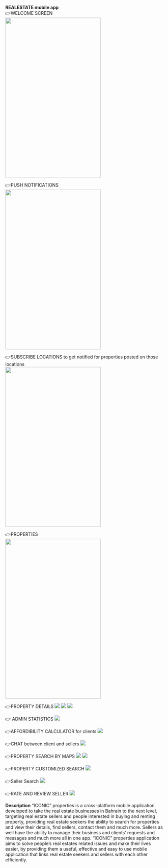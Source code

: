**REALESTATE mobile app**
<br/>
👉WELCOME SCREEN<br/>
<img src="readmeimages/12.png" height=500 width=300>

👉PUSH NOTIFICATIONS<br/>
<img src="readmeimages/11.png" height=500 width=300>

👉SUBSCRIBE LOCATIONS to get notified for properties posted on those locations<br/>
<img src="readmeimages/5.jpeg" height=500 width=300>

👉PROPERTIES<br/>
<img src="readmeimages/8.jpeg" height=500 width=300>

👉PROPERTY DETAILS
![](readmeimages/2.jpeg)
![](readmeimages/14.png)
![](readmeimages/10.jpeg)

👉 ADMIN STATISTICS
![](readmeimages/1.jpeg)

👉AFFORDIBILITY CALCULATOR for clients
![](readmeimages/3.jpeg)

👉CHAT between client and sellers
![](readmeimages/4.jpeg)

👉PROPERTY SEARCH BY MAPS
![](readmeimages/6.jpeg)
![](readmeimages/9.jpeg)

👉PROPERTY CUSTOMIZED SEARCH
![](readmeimages/13.png)

👉Seller Search
![](readmeimages/7.jpeg)

👉RATE AND REVIEW SELLER
![](readmeimages/15.png)

**Description**
“ICONIC” properties is a cross-platform mobile application developed to take the real estate businesses in Bahrain to the next level, targeting real estate sellers and people interested in buying and renting property, providing real estate seekers the ability to search for properties and view their details, find sellers, contact them and much more. Sellers as well have the ability to manage their business and clients’ requests and messages and much more all in one app. “ICONIC” properties application aims to solve people’s real estates related issues and make their lives easier, by providing them a useful, effective and easy to use mobile application that links real estate seekers and sellers with each other efficiently.
